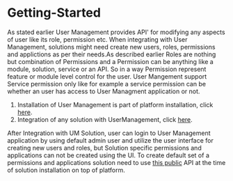 # Getting-Started

As stated earlier User Management provides API' for modifying any aspects of user like its role, permission etc. When integrating with User Management, solutions might need create new users, roles, permissions and applictions as per their needs.As described earlier Roles are nothing but combination of Permissions and a Permission can be anything like a module, solution, service or an API. So in a way Permission represent feature or module level control for the user. User Mangement support Service permission only like for example a service permission can be whether an user has access to User Managment application or not.

1. Installation of User Management is part of platform installation, click [here](https://confluence.guavus.com/display/PA/UM+installation+guide).
2. Integration of any solution with UserManagement, click [here](https://confluence.guavus.com/display/PA/User+Management+Integration+with+Solution).

After Integration with UM Solution, user can login to User Management application by using default admin user and utilize the user interface for creating new users and roles, but Solution specific permissions and applications can not be created using the UI. To create default set of a permissions and applications solution need to use [this public](https://confluence.guavus.com/display/PA/User+Management+API#UserManagementAPI-PublicAPIs) API at the time of solution installation on top of platform.

